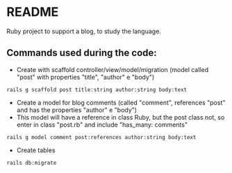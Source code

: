 # README

Ruby project to support a blog, to study the language.

## Commands used during the code:

* Create with scaffold controller/view/model/migration (model called "post" with properties "title", "author" e "body")
```
rails g scaffold post title:string author:string body:text
```

* Create a model for blog comments (called "comment", references "post" and has the properties "author" e "body")
* This model will have a reference in class Ruby, but the post class not, so enter in class "post.rb" and include "has_many: comments"
```
rails g model comment post:references author:string body:text
```

* Create tables
```
rails db:migrate
```
